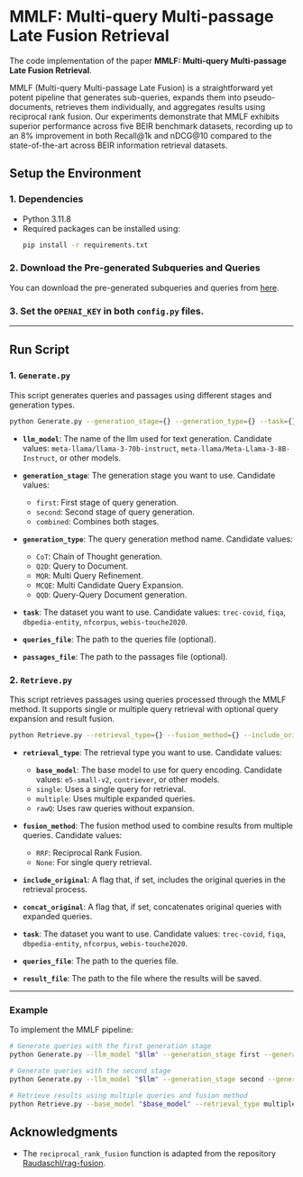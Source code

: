 # MMLF: Multi-query Multi-passage Late Fusion Retrieval

The code implementation of the paper **MMLF: Multi-query Multi-passage Late Fusion Retrieval**.

MMLF (Multi-query Multi-passage Late Fusion) is a straightforward yet potent pipeline that generates sub-queries, expands them into pseudo-documents, retrieves them individually, and aggregates results using reciprocal rank fusion. Our experiments demonstrate that MMLF exhibits superior performance across five BEIR benchmark datasets, recording up to an 8% improvement in both Recall@1k and nDCG@10 compared to the state-of-the-art across BEIR information retrieval datasets.

## Setup the Environment

### 1. Dependencies

- Python 3.11.8
- Required packages can be installed using:
  ```bash
  pip install -r requirements.txt
  ```

### 2. Download the Pre-generated Subqueries and Queries

You can download the pre-generated subqueries and queries from [here](https://github.com/cnclabs/codes.mq.mp/blob/main/Generated_Results.zip).

### 3. Set the `OPENAI_KEY` in both `config.py` files.

---

## Run Script

### 1. `Generate.py`

This script generates queries and passages using different stages and generation types.

```bash
python Generate.py --generation_stage={} --generation_type={} --task={} --queries_file={} --passages_file={}
```
- **`llm_model`**: The name of the llm used for text generation. Candidate values: `meta-llama/llama-3-70b-instruct`, `meta-llama/Meta-Llama-3-8B-Instruct`, or other models.

- **`generation_stage`**: The generation stage you want to use. Candidate values:

  - `first`: First stage of query generation.
  - `second`: Second stage of query generation.
  - `combined`: Combines both stages.
- **`generation_type`**: The query generation method name. Candidate values:

  - `CoT`: Chain of Thought generation.
  - `Q2D`: Query to Document.
  - `MQR`: Multi Query Refinement.
  - `MCQE`: Multi Candidate Query Expansion.
  - `QQD`: Query-Query Document generation.
- **`task`**: The dataset you want to use. Candidate values: `trec-covid`, `fiqa`, `dbpedia-entity`, `nfcorpus`, `webis-touche2020`.
- **`queries_file`**: The path to the queries file (optional).
- **`passages_file`**: The path to the passages file (optional).

### 2. `Retrieve.py`

This script retrieves passages using queries processed through the MMLF method. It supports single or multiple query retrieval with optional query expansion and result fusion.

```bash
python Retrieve.py --retrieval_type={} --fusion_method={} --include_original --concat_original --base_model={} --task={} --queries_file={} --result_file={}
```

- **`retrieval_type`**: The retrieval type you want to use. Candidate values:
  
  - **`base_model`**: The base model to use for query encoding. Candidate values: `e5-small-v2`, `contriever`, or other models.
  - `single`: Uses a single query for retrieval.
  - `multiple`: Uses multiple expanded queries.
  - `rawQ`: Uses raw queries without expansion.
- **`fusion_method`**: The fusion method used to combine results from multiple queries. Candidate values:

  - `RRF`: Reciprocal Rank Fusion.
  - `None`: For single query retrieval.
- **`include_original`**: A flag that, if set, includes the original queries in the retrieval process.
- **`concat_original`**: A flag that, if set, concatenates original queries with expanded queries.
- **`task`**: The dataset you want to use. Candidate values: `trec-covid`, `fiqa`, `dbpedia-entity`, `nfcorpus`, `webis-touche2020`.
- **`queries_file`**: The path to the queries file.
- **`result_file`**: The path to the file where the results will be saved.

---

### Example

To implement the MMLF pipeline:

```bash
# Generate queries with the first generation stage
python Generate.py --llm_model "$llm" --generation_stage first --generation_type MQR --task "$task_type" --queries_file "your_queries_file"

# Generate queries with the second stage
python Generate.py --llm_model "$llm" --generation_stage second --generation_type CQE --task "$task_type" --queries_file "your_queries_file" --passages_file "your_passages_file"

# Retrieve results using multiple queries and fusion method
python Retrieve.py --base_model "$base_model" --retrieval_type multiple  --fusion_method RRF --include_original --task "$task_type" --queries_file "your_passages_file" --result_file "your_result_file"
```

## Acknowledgments

- The `reciprocal_rank_fusion` function is adapted from the repository [Raudaschl/rag-fusion](https://github.com/Raudaschl/rag-fusion).
